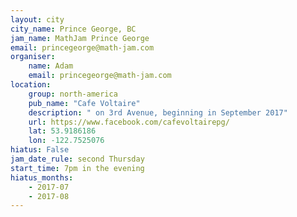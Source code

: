 ```yaml
---
layout: city                                           
city_name: Prince George, BC
jam_name: MathJam Prince George
email: princegeorge@math-jam.com
organiser:
    name: Adam
    email: princegeorge@math-jam.com
location:
    group: north-america
    pub_name: "Cafe Voltaire"
    description: " on 3rd Avenue, beginning in September 2017"
    url: https://www.facebook.com/cafevoltairepg/
    lat: 53.9186186
    lon: -122.7525076
hiatus: False
jam_date_rule: second Thursday
start_time: 7pm in the evening
hiatus_months:
    - 2017-07
    - 2017-08
---
```


